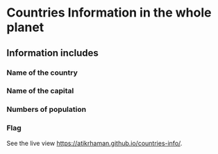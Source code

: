 # Countries Information in the whole planet
## Information includes
### Name of the country
### Name of the capital
### Numbers of population
### Flag

See the live view
 https://atikrhaman.github.io/countries-info/.
